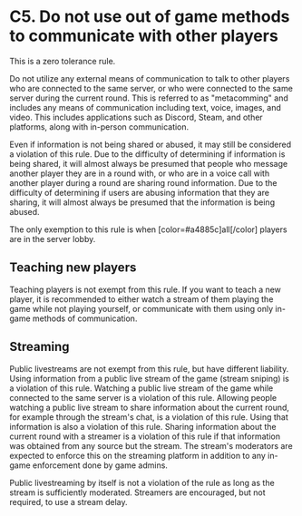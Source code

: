 # C5. Do not use out of game methods to communicate with other players

This is a zero tolerance rule.

Do not utilize any external means of communication to talk to other players who are connected to the same server, or who were connected to the same server during the current round. This is referred to as "metacomming" and includes any means of communication including text, voice, images, and video. This includes applications such as Discord, Steam, and other platforms, along with in-person communication.

Even if information is not being shared or abused, it may still be considered a violation of this rule. Due to the difficulty of determining if information is being shared, it will almost always be presumed that people who message another player they are in a round with, or who are in a voice call with another player during a round are sharing round information. Due to the difficulty of determining if users are abusing information that they are sharing, it will almost always be presumed that the information is being abused.

The only exemption to this rule is when [color=#a4885c]all[/color] players are in the server lobby.

## Teaching new players
Teaching players is not exempt from this rule. If you want to teach a new player, it is recommended to either watch a stream of them playing the game while not playing yourself, or communicate with them using only in-game methods of communication.

## Streaming
Public livestreams are not exempt from this rule, but have different liability. Using information from a public live stream of the game (stream sniping) is a violation of this rule. Watching a public live stream of the game while connected to the same server is a violation of this rule. Allowing people watching a public live stream to share information about the current round, for example through the stream's chat, is a violation of this rule. Using that information is also a violation of this rule. Sharing information about the current round with a streamer is a violation of this rule if that information was obtained from any source but the stream. The stream's moderators are expected to enforce this on the streaming platform in addition to any in-game enforcement done by game admins.

Public livestreaming by itself is not a violation of the rule as long as the stream is sufficiently moderated. Streamers are encouraged, but not required, to use a stream delay.